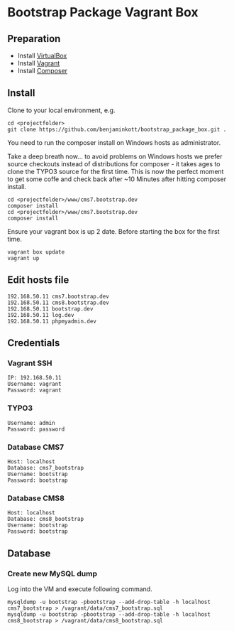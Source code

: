 # Bootstrap Package Vagrant Box #

## Preparation ##

- Install [VirtualBox](https://www.virtualbox.org/wiki/Downloads)
- Install [Vagrant](http://www.vagrantup.com/downloads.html)
- Install [Composer](https://getcomposer.org/download/)

## Install ##

Clone to your local environment, e.g.

```
cd <projectfolder>
git clone https://github.com/benjaminkott/bootstrap_package_box.git .
```

You need to run the composer install on Windows hosts as administrator.

Take a deep breath now... to avoid problems on Windows hosts we prefer source 
checkouts instead of distributions for composer - it takes ages to clone the TYPO3 source
for the first time. This is now the perfect moment to get some coffe and check back after
~10 Minutes after hitting composer install.

```
cd <projectfolder>/www/cms7.bootstrap.dev 
composer install
cd <projectfolder>/www/cms7.bootstrap.dev 
composer install
```

Ensure your vagrant box is up 2 date. Before starting the box for the first time.

```
vagrant box update
vagrant up
```

## Edit hosts file ##

```
192.168.50.11 cms7.bootstrap.dev
192.168.50.11 cms8.bootstrap.dev
192.168.50.11 bootstrap.dev
192.168.50.11 log.dev
192.168.50.11 phpmyadmin.dev
```

## Credentials ##

### Vagrant SSH ###

```
IP: 192.168.50.11
Username: vagrant
Password: vagrant
```

### TYPO3 ###

```
Username: admin
Password: password
```

### Database CMS7 ###

```
Host: localhost
Database: cms7_bootstrap
Username: bootstrap
Password: bootstrap
```

### Database CMS8 ###

```
Host: localhost
Database: cms8_bootstrap
Username: bootstrap
Password: bootstrap
```

## Database ##

### Create new MySQL dump ###

Log into the VM and execute following command.

```
mysqldump -u bootstrap -pbootstrap --add-drop-table -h localhost cms7_bootstrap > /vagrant/data/cms7_bootstrap.sql
mysqldump -u bootstrap -pbootstrap --add-drop-table -h localhost cms8_bootstrap > /vagrant/data/cms8_bootstrap.sql
```
